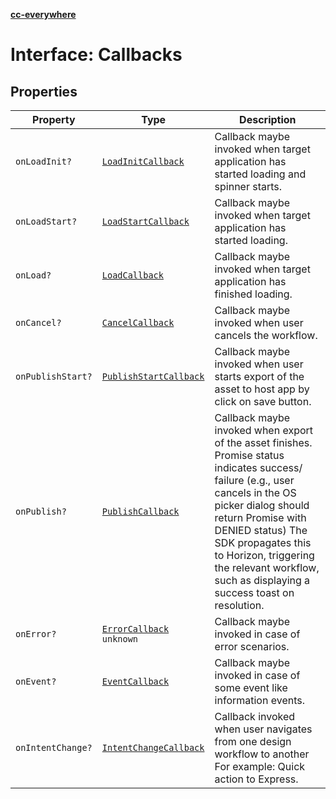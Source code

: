 [**cc-everywhere**](../../../../../index.md)

<HorizontalLine />

# Interface: Callbacks

## Properties

| Property | Type | Description |
| ------ | ------ | ------ |
| `onLoadInit?` | [`LoadInitCallback`](../type-aliases/load-init-callback.md) | Callback maybe invoked when target application has started loading and spinner starts. |
| `onLoadStart?` | [`LoadStartCallback`](../type-aliases/load-start-callback.md) | Callback maybe invoked when target application has started loading. |
| `onLoad?` | [`LoadCallback`](../type-aliases/load-callback.md) | Callback maybe invoked when target application has finished loading. |
| `onCancel?` | [`CancelCallback`](../type-aliases/cancel-callback.md) | Callback maybe invoked when user cancels the workflow. |
| `onPublishStart?` | [`PublishStartCallback`](../type-aliases/publish-start-callback.md) | Callback maybe invoked when user starts export of the asset to host app by click on save button. |
| `onPublish?` | [`PublishCallback`](../type-aliases/publish-callback.md) | Callback maybe invoked when export of the asset finishes. Promise status indicates success/ failure (e.g., user cancels in the OS picker dialog should return Promise with DENIED status) The SDK propagates this to Horizon, triggering the relevant workflow, such as displaying a success toast on resolution. |
| `onError?` | [`ErrorCallback`](../../../error/cc-everywhere-error-types/type-aliases/error-callback.md) `unknown` | Callback maybe invoked in case of error scenarios. |
| `onEvent?` | [`EventCallback`](../type-aliases/event-callback.md) | Callback maybe invoked in case of some event like information events. |
| `onIntentChange?` | [`IntentChangeCallback`](../type-aliases/intent-change-callback.md) | Callback invoked when user navigates from one design workflow to another For example: Quick action to Express. |
